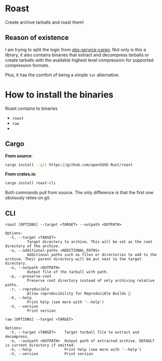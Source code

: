 # Roast

Create archive tarballs and roast them!

## Reason of existence

I am trying to split the logic from [obs-service-cargo](https://github.com/openSUSE-Rust/obs-service-cargo).
Not only is this a library, it also contains binaries that extract and decompress tarballs or create
tarballs with the available highest level compression for supported compression formats.

Plus, it has the comfort of being a simple `tar` alternative.

# How to install the binaries

Roast contains to binaries
- `roast`
- `raw`
- 

## Cargo

**From source**:
```bash
cargo install --git https://github.com/openSUSE-Rust/roast
```

**From crates.io**:
```bash
cargo install roast-cli
```

Both commands pull from source. The only difference is that the first one
obviously relies on git.

## CLI

```
roast [OPTIONS] --target <TARGET> --outpath <OUTPATH>

Options:
  -t, --target <TARGET>
          Target directory to archive. This will be set as the root directory of the archive.
  -a, --additional-paths <ADDITIONAL_PATHS>
          Additional paths such as files or directories to add to the archive. Their parent directory will be put next to the target directory.
  -o, --outpath <OUTPATH>
          Output file of the tarball with path.
  -p, --preserve-root
          Preserve root directory instead of only archiving relative paths.
  -r, --reproducible
          Allow reproducibility for Reproducible Builds 🥴
  -h, --help
          Print help (see more with '--help')
  -V, --version
          Print version
```

```
raw [OPTIONS] --target <TARGET>

Options:
  -t, --target <TARGET>    Target tarball file to extract and decompress.
  -o, --outpath <OUTPATH>  Output path of extracted archive. DEFAULT is current directory if omitted.
  -h, --help               Print help (see more with '--help')
  -V, --version            Print version
```

